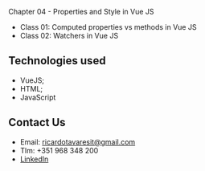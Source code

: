 Chapter 04 - Properties and Style in Vue JS

- Class 01: Computed properties vs methods in Vue JS
- Class 02: Watchers in Vue JS

## Technologies used

- VueJS;
- HTML;
- JavaScript

## Contact Us

- Email: ricardotavaresit@gmail.com
- Tlm: +351 968 348 200
- [LinkedIn](https://www.linkedin.com/in/ricardotavaresit/)

